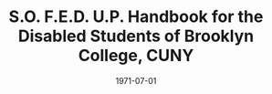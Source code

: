 --- 
title: S.O. F.E.D. U.P. Handbook for the Disabled Students of Brooklyn College, CUNY
layout: "tc-single"
hasContentInGallery: true
date: 1971-07-01
--- 